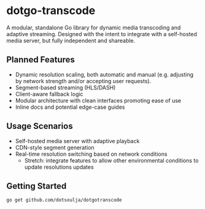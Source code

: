 # dotgo-transcode

A modular, standalone Go library for dynamic media transcoding and adaptive streaming. Designed with the intent to integrate with a self-hosted media server, but fully independent and shareable.

## Planned Features
- Dynamic resolution scaling, both automatic and manual (e.g. adjusting by network strength and/or accepting user requests).
- Segment-based streaming (HLS/DASH)
- Client-aware fallback logic
- Modular architecture with clean interfaces promoting ease of use
- Inline docs and potential edge-case guides

## Usage Scenarios
- Self-hosted media server with adaptive playback
- CDN-style segment generation
- Real-time resolution switching based on network conditions
    - Stretch: integrate features to allow other environmental conditions to update resolutions updates

## Getting Started
```bash
go get github.com/dotsoulja/dotgotranscode
